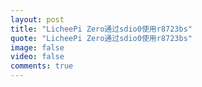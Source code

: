 ```yaml
---
layout: post
title: "LicheePi Zero通过sdio0使用r8723bs"
quote: "LicheePi Zero通过sdio0使用r8723bs"
image: false
video: false
comments: true
---
```

